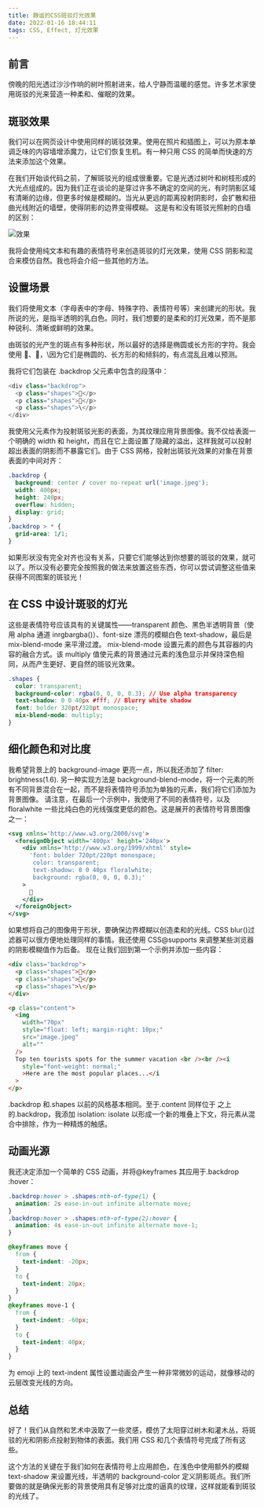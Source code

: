 ```yaml
---
title: 静谧的CSS斑驳灯光效果
date: 2022-01-16 18:44:11
tags: CSS, Effect, 灯光效果
---
```


## 前言

傍晚的阳光透过沙沙作响的树叶照射进来，给人宁静而温暖的感觉。许多艺术家使用斑驳的光来营造一种柔和、催眠的效果。

## 斑驳效果

我们可以在网页设计中使用同样的斑驳效果。使用在照片和插图上，可以为原本单调乏味的内容墙增添魔力，让它们恢复生机。有一种只用 CSS 的简单而快速的方法来添加这个效果。

在我们开始谈代码之前，了解斑驳光的组成很重要。它是光透过树叶和树枝形成的大光点组成的。因为我们正在谈论的是穿过许多不确定的空间的光，有时阴影区域有清晰的边缘，但更多时候是模糊的。当光从更远的距离投射阴影时，会扩散和扭曲光线附近的墙壁，使得阴影的边界变得模糊。
这是有和没有斑驳光照射的白墙的区别：

![效果](https://i0.wp.com/css-tricks.com/wp-content/uploads/2022/01/s_CD332C21E06B9998C2C4A90E3C0E480B2753BB0A4B42D91B522F923752A2AB0A_1640085806943_ss.png?resize=1824%2C762&ssl=1)

我将会使用纯文本和有趣的表情符号来创造斑驳的灯光效果，使用 CSS 阴影和混合来模仿自然。我也将会介绍一些其他的方法。

## 设置场景

我们将使用文本（字母表中的字母、特殊字符、表情符号等）来创建光的形状。我所说的光，是指半透明的乳白色。同时，我们想要的是柔和的灯光效果，而不是那种锐利、清晰或鲜明的效果。

由斑驳的光产生的斑点有多种形状，所以最好的选择是椭圆或长方形的字符。我会使用 🍃、🍂，\因为它们是椭圆的、长方形的和倾斜的，有点混乱且难以预测。

我将它们包装在 .backdrop 父元素中包含的段落中：

```js
<div class="backdrop">
  <p class="shapes">🍃</p>
  <p class="shapes">🍂</p>
  <p class="shapes">\</p>
</div>
```

我使用父元素作为投射斑驳光影的表面，为其纹理应用背景图像。我不仅给表面一个明确的 width 和 height，而且在它上面设置了隐藏的溢出，这样我就可以投射超出表面的阴影而不暴露它们。由于 CSS 网格，投射出斑驳光效果的对象在背景表面的中间对齐：

```css
.backdrop {
  background: center / cover no-repeat url('image.jpeg');
  width: 400px;
  height: 240px;
  overflow: hidden;
  display: grid;
}
.backdrop > * {
  grid-area: 1/1;
}
```

如果形状没有完全对齐也没有关系，只要它们能够达到你想要的斑驳的效果，就可以了。所以没有必要完全按照我的做法来放置这些东西，你可以尝试调整这些值来获得不同图案的斑驳光！

## 在 CSS 中设计斑驳的灯光

这些是表情符号应该具有的关键属性——transparent 颜色、黑色半透明背景（使用 alpha 通道 inrgbargba()）、font-size 漂亮的模糊白色 text-shadow，最后是 mix-blend-mode 来平滑过渡。
mix-blend-mode 设置元素的颜色与其容器的内容的融合方式。该 multiply 值使元素的背景通过元素的浅色显示并保持深色相同，从而产生更好、更自然的斑驳光效果。

```css
.shapes {
  color: transparent;
  background-color: rgba(0, 0, 0, 0.3); // Use alpha transparency
  text-shadow: 0 0 40px #fff; // Blurry white shadow
  font: bolder 320pt/320pt monospace;
  mix-blend-mode: multiply;
}
```

## 细化颜色和对比度

我希望背景上的 background-image 更亮一点，所以我还添加了 filter: brightness(1.6). 另一种实现方法是 background-blend-mode，将一个元素的所有不同背景混合在一起，而不是将表情符号添加为单独的元素，我们将它们添加为背景图像。
请注意，在最后一个示例中，我使用了不同的表情符号，以及 floralwhite 一些比纯白色的光线强度更低的颜色。这是展开的表情符号背景图像之一：

```xml
<svg xmlns='http://www.w3.org/2000/svg'>
  <foreignObject width='400px' height='240px'>
    <div xmlns='http://www.w3.org/1999/xhtml' style=
      'font: bolder 720pt/220pt monospace;
       color: transparent;
       text-shadow: 0 0 40px floralwhite;
       background: rgba(0, 0, 0, 0.3);'
    >
      🌾
    </div>
  </foreignObject>
</svg>
```

如果想将自己的图像用于形状，要确保边界模糊以创造柔和的光线。CSS blur()过滤器可以很方便地处理同样的事情。我还使用 CSS@supports 来调整某些浏览器的阴影模糊值作为后备。
现在让我们回到第一个示例并添加一些内容：

```html
<div class="backdrop">
  <p class="shapes">🍃</p>
  <p class="shapes">🍂</p>
  <p class="shapes">\</p>
</div>

<p class="content">
  <img
    width="70px"
    style="float: left; margin-right: 10px;"
    src="image.jpeg"
    alt=""
  />
  Top ten tourists spots for the summer vacation <br /><br /><i
    style="font-weight: normal;"
    >Here are the most popular places...</i
  >
</p>
```

.backdrop 和.shapes 以前的风格基本相同。至于.content 同样位于 之上的.backdrop，我添加 isolation: isolate 以形成一个新的堆叠上下文，将元素从混合中排除，作为一种精炼的触感。

## 动画光源

我还决定添加一个简单的 CSS 动画，并将@keyframes 其应用于.backdrop :hover：

```css
.backdrop:hover > .shapes:nth-of-type(1) {
  animation: 2s ease-in-out infinite alternate move;
}
.backdrop:hover > .shapes:nth-of-type(2):hover {
  animation: 4s ease-in-out infinite alternate move-1;
}

@keyframes move {
  from {
    text-indent: -20px;
  }
  to {
    text-indent: 20px;
  }
}
@keyframes move-1 {
  from {
    text-indent: -60px;
  }
  to {
    text-indent: 40px;
  }
}
```

为 emoji 上的 text-indent 属性设置动画会产生一种非常微妙的运动，就像移动的云层改变光线的方向。

## 总结

好了！我们从自然和艺术中汲取了一些灵感，模仿了太阳穿过树木和灌木丛，将斑驳的光和阴影点投射到物体的表面。我们用 CSS 和几个表情符号完成了所有这些。

这个方法的关键在于我们如何在表情符号上应用颜色，在浅色中使用额外的模糊 text-shadow 来设置光线，半透明的 background-color 定义阴影斑点。我们所要做的就是确保光影的背景使用具有足够对比度的逼真的纹理，这样就能看到斑驳的光线了。
